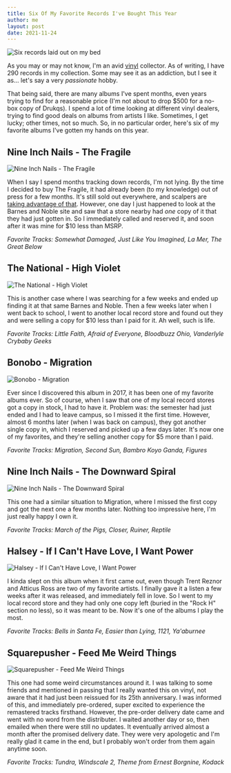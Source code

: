 ```yaml
---
title: Six Of My Favorite Records I've Bought This Year
author: me
layout: post
date: 2021-11-24
---
```


![Six records laid out on my bed](/assets/images/posts/2021/11/24/hero.jpeg)

As you may or may not know, I'm an avid [vinyl](https://www.discogs.com/user/jwhamilton_/collection) collector. As of writing, I have 290 records in my collection. Some may see it as an addiction, but I see it as... let's say a very *passionate* hobby.

That being said, there are many albums I've spent months, even years trying to find for a reasonable price (I'm not about to drop $500 for a no-box copy of Drukqs). I spend a lot of time looking at different vinyl dealers, trying to find good deals on albums from artists I like. Sometimes, I get lucky; other times, not so much. So, in no particular order, here's six of my favorite albums I've gotten my hands on this year.

## Nine Inch Nails - The Fragile

![Nine Inch Nails - The Fragile](/assets/images/posts/2021/11/24/thefragile.jpeg)

When I say I spend months tracking down records, I'm not lying. By the time I decided to buy The Fragile, it had already been (to my knowledge) out of press for a few months. It's still sold out everywhere, and scalpers are [taking advantage of that](https://www.discogs.com/sell/release/10694620). However, one day I just happened to look at the Barnes and Noble site and saw that a store nearby had *one* copy of it that they had just gotten in. So I immediately called and reserved it, and soon after it was mine for $10 less than MSRP.

*Favorite Tracks: Somewhat Damaged, Just Like You Imagined, La Mer, The Great Below*

## The National - High Violet

![The National - High Violet](/assets/images/posts/2021/11/24/highviolet.jpeg)

This is another case where I was searching for a few weeks and ended up finding it at that same Barnes and Noble. Then a few weeks later when I went back to school, I went to another local record store and found out they and were selling a copy for $10 less than I paid for it. Ah well, such is life.

*Favorite Tracks: Little Faith, Afraid of Everyone, Bloodbuzz Ohio, Vanderlyle Crybaby Geeks*

## Bonobo - Migration

![Bonobo - Migration](/assets/images/posts/2021/11/24/migration.jpeg)

Ever since I discovered this album in 2017, it has been one of my favorite albums ever. So of course, when I saw that one of my local record stores got a copy in stock, I had to have it. Problem was: the semester had just ended and I had to leave campus, so I missed it the first time. However, almost 6 months later (when I was back on campus), they got another single copy in, which I reserved and picked up a few days later. It's now one of my favorites, and they're selling another copy for $5 more than I paid.

*Favorite Tracks: Migration, Second Sun, Bambro Koyo Ganda, Figures*

## Nine Inch Nails - The Downward Spiral

![Nine Inch Nails - The Downward Spiral](/assets/images/posts/2021/11/24/thedownwardspiral.jpeg)

This one had a similar situation to Migration, where I missed the first copy and got the next one a few months later. Nothing too impressive here, I'm just really happy I own it.

*Favorite Tracks: March of the Pigs, Closer, Ruiner, Reptile*

## Halsey - If I Can't Have Love, I Want Power

![Halsey - If I Can't Have Love, I Want Power](/assets/images/posts/2021/11/24/iichliwp.jpeg)

I kinda slept on this album when it first came out, even though Trent Reznor and Atticus Ross are two of my favorite artists. I finally gave it a listen a few weeks after it was released, and immediately fell in love. So I went to my local record store and they had only one copy left (buried in the "Rock H" section no less), so it was meant to be. Now it's one of the albums I play the most.

*Favorite Tracks: Bells in Santa Fe, Easier than Lying, 1121, Ya'aburnee*

## Squarepusher - Feed Me Weird Things

![Squarepusher - Feed Me Weird Things](/assets/images/posts/2021/11/24/fmwt.jpeg)

This one had some weird circumstances around it. I was talking to some friends and mentioned in passing that I really wanted this on vinyl, not aware that it had just been reissued for its 25th anniversary. I was informed of this, and immediately pre-ordered, super excited to experience the remastered tracks firsthand. However, the pre-order delivery date came and went with no word from the distributer. I waited another day or so, then emailed when there were still no updates. It eventually arrived almost a month after the promised delivery date. They were very apologetic and I'm really glad it came in the end, but I probably won't order from them again anytime soon.

*Favorite Tracks: Tundra, Windscale 2, Theme from Ernest Borgnine, Kodack*